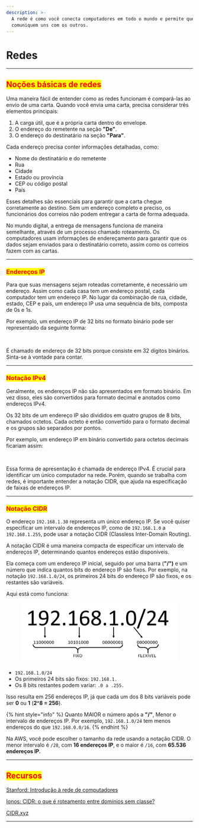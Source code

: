 ```yaml
---
description: >-
  A rede é como você conecta computadores em todo o mundo e permite que eles se
  comuniquem uns com os outros.
---
```


# Redes

***

## <mark style="color:red;">Noções básicas de redes</mark>

Uma maneira fácil de entender como as redes funcionam é compará-las ao envio de uma carta. Quando você envia uma carta, precisa considerar três elementos principais:

1. A carga útil, que é a própria carta dentro do envelope.
2. O endereço do remetente na seção **"De"**.
3. O endereço do destinatário na seção **"Para"**.

Cada endereço precisa conter informações detalhadas, como:

* Nome do destinatário e do remetente
* Rua
* Cidade
* Estado ou província
* CEP ou código postal
* País

Esses detalhes são essenciais para garantir que a carta chegue corretamente ao destino. Sem um endereço completo e preciso, os funcionários dos correios não podem entregar a carta de forma adequada.

No mundo digital, a entrega de mensagens funciona de maneira semelhante, através de um processo chamado roteamento. Os computadores usam informações de endereçamento para garantir que os dados sejam enviados para o destinatário correto, assim como os correios fazem com as cartas.

***

### <mark style="color:red;">Endereços IP</mark>

Para que suas mensagens sejam roteadas corretamente, é necessário um endereço. Assim como cada casa tem um endereço postal, cada computador tem um endereço IP. No lugar da combinação de rua, cidade, estado, CEP e país, um endereço IP usa uma sequência de bits, composta de 0s e 1s.

Por exemplo, um endereço IP de 32 bits no formato binário pode ser representado da seguinte forma:

<figure><img src="https://explore.skillbuilder.aws/files/a/w/aws_prod1_docebosaas_com/1719252000/eHRhLbLLbvc_I-Jch4WVhA/tincan/954352_1676568571_p1gpdis23dphj1i0b12fk1vub1t4o4_zip/assets/mROZu0qA5Drsqfsi_MqSUJDRMLwF_EJf5.png" alt=""><figcaption></figcaption></figure>

É chamado de endereço de 32 bits porque consiste em 32 dígitos binários. Sinta-se à vontade para contar.

***

### <mark style="color:red;">Notação IPv4</mark>

Geralmente, os endereços IP não são apresentados em formato binário. Em vez disso, eles são convertidos para formato decimal e anotados como endereços IPv4.

Os 32 bits de um endereço IP são divididos em quatro grupos de 8 bits, chamados octetos. Cada octeto é então convertido para o formato decimal e os grupos são separados por pontos.

Por exemplo, um endereço IP em binário convertido para octetos decimais ficariam assim:

<figure><img src="https://explore.skillbuilder.aws/files/a/w/aws_prod1_docebosaas_com/1719252000/eHRhLbLLbvc_I-Jch4WVhA/tincan/954352_1676568571_p1gpdis23dphj1i0b12fk1vub1t4o4_zip/assets/F3YRtEoFVQL-G8ma_3O1LCsMztT9hP6Gv.png" alt=""><figcaption></figcaption></figure>

Essa forma de apresentação é chamada de endereço IPv4. É crucial para identificar um único computador na rede. Porém, quando se trabalha com redes, é importante entender a notação CIDR, que ajuda na especificação de faixas de endereços IP.

***

### <mark style="color:red;">Notação CIDR</mark>

O endereço `192.168.1.30` representa um único endereço IP. Se você quiser especificar um intervalo de endereços IP, como de `192.168.1.0` a `192.168.1.255`, pode usar a notação CIDR (Classless Inter-Domain Routing).

A notação CIDR é uma maneira compacta de especificar um intervalo de endereços IP, determinando quantos endereços estão disponíveis.

Ela começa com um endereço IP inicial, seguido por uma barra (**"/")** e um número que indica quantos bits do endereço IP são fixos. Por exemplo, na notação `192.168.1.0/24`, os primeiros 24 bits do endereço IP são fixos, e os restantes são variáveis.

Aqui está como funciona:

<figure><img src="../../.gitbook/assets/image (46).png" alt=""><figcaption></figcaption></figure>

* `192.168.1.0/24`
* Os primeiros 24 bits são fixos: `192.168.1.`
* Os 8 bits restantes podem variar: `.0 a .255.`

Isso resulta em 256 endereços IP, já que cada um dos 8 bits variáveis pode ser **0** ou **1** (**2^8 = 256**).

{% hint style="info" %}
Quanto MAIOR o número após a **"/"**, Menor o intervalo de endereços IP.  Por exemplo, `192.168.1.0/24` tem menos endereços do que `192.168.0.0/16`.
{% endhint %}

Na AWS, você pode escolher o tamanho da rede usando a notação CIDR. O menor intervalo é `/28`, com **16 endereços IP**, e o maior é `/16`, com **65.536 endereços IP.**

***

## <mark style="color:red;">**Recursos**</mark>

[Stanford: Introdução à rede de computadores](https://web.stanford.edu/class/cs101/network-1-introduction.html)

[Ionos: CIDR: o que é roteamento entre domínios sem classe?](https://www.ionos.com/digitalguide/server/know-how/cidr-classless-inter-domain-routing/)

[CIDR.xyz](https://cidr.xyz/)

***
